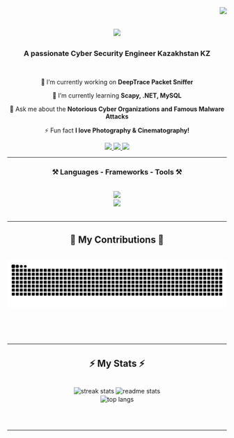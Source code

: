 <img align = "right" src = "https://visitor-badge.laobi.icu/badge?page_id=daasfab.daasfab" />

<h1 align="center"> 
    <img src="https://readme-typing-svg.herokuapp.com/?font=Righteous&size=35&font-color=orange&center=true&vCenter=true&width=500&height=70&duration=4000&lines=Hi+There!+👋;+I'm+Daulet!;"/>
</h1>

<h3 align="center">A passionate Cyber Security Engineer Kazakhstan KZ</h3>

<br/>

<div align="center">
 
 🔭 I’m currently working on **DeepTrace Packet Sniffer**
 
 🌱 I’m currently learning **Scapy, .NET, MySQL**

💬 Ask me about the **Notorious Cyber Organizations and Famous Malware Attacks**

⚡ Fun fact **I love Photography & Cinematography!**

</div>

<div align="center"> 
  <a href="mailto:daulet.ras@gmail.com">
    <img src="https://img.shields.io/badge/Gmail-333333?style=for-the-badge&logo=gmail&logoColor=red" />
  </a>
  <a href="https://www.linkedin.com/in/dauletr/" target="_blank">
    <img src="https://img.shields.io/badge/LinkedIn-0077B5?style=for-the-badge&logo=linkedin&logoColor=white" target="_blank" />
  </a>
  <a href="https://eportfolio-daulet-v2.vercel.app/">
     <img src="https://img.shields.io/badge/Portfolio-FF5722?style=for-the-badge&logo=todoist&logoColor=white" target="_blank" /> 
  </a>
</div>

<hr/>

<h3 align="center"> ⚒️ Languages - Frameworks - Tools ⚒️ </h3>
<br/>
<div align="center">
    <a href="https://skillicons.dev">
        <img src="https://skillicons.dev/icons?i=cs,dotnet,haskell,java,py,swift,mysql,unity" /> <br>
        <img src="https://skillicons.dev/icons?i=js,npm,react,git,github,blender,visualstudio,stackoverflow" />
    </a>
</div>

<br/>
<hr/>

<div align="center">
  <h2>🐍 My Contributions 🐍</h2>
  <br>
  <img alt="snake eating my contributions" src="https://raw.githubusercontent.com/daasfab/daasfab/output/github-contribution-grid-snake.svg" />
  
  <br/><br/><br/>
</div>

<hr/>

<h2 align="center">⚡ My Stats ⚡</h2>
<br>
<div align=center>
  <img width=390 src="https://github-readme-streak-stats-daasfab.vercel.app/?user=salesp07&count_private=true&theme=react&border_radius=10" alt="streak stats"/>
  <img width=390 src="https://github-readme-stats.vercel.app/api?username=daasfab&count_private=true&show_icons=true&theme=react&rank_icon=github&border_radius=10" alt="readme stats" />
  <br/>
  <img width=325 align="center" src="https://github-readme-stats-daasfab.vercel.app/api/top-langs/?username=daasfab&hide=HTML&langs_count=8&layout=compact&theme=react&border_radius=10&size_weight=0.5&count_weight=0.5&exclude_repo=github-readme-stats" alt="top langs" />
</div>

<br/><br/>

<hr/>

<br/>
